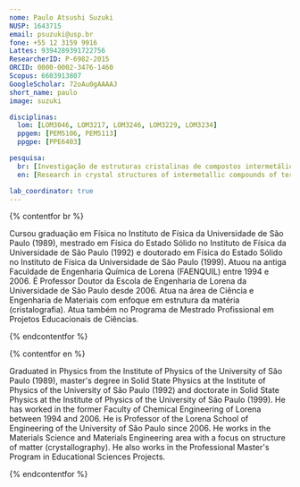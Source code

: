 ```yaml
---
nome: Paulo Atsushi Suzuki
NUSP: 1643715
email: psuzuki@usp.br
fone: +55 12 3159 9916
Lattes: 9394289391722756
ResearcherID: P-6982-2015
ORCID: 0000-0002-3476-1460
Scopus: 6603913807
GoogleScholar: 72oAu0gAAAAJ
short_name: paulo
image: suzuki

disciplinas:
  lom: [LOM3046, LOM3217, LOM3246, LOM3229, LOM3234]
  ppgem: [PEM5106, PEM5113]
  ppgpe: [PPE6403]

pesquisa:
  br: [Investigação de estruturas cristalinas de compostos intermetálicos de sistemas ternários, Investigação em metodologias de ensino de ciências]
  en: [Research in crystal structures of intermetallic compounds of ternary systems, Research in methodologies of science teaching]

lab_coordinator: true
---
```


{% contentfor br %}

Cursou graduação em Física no Instituto de Física da Universidade de São Paulo (1989), mestrado em Física do Estado Sólido no Instituto de Física da Universidade de São Paulo (1992) e doutorado em Física do Estado Sólido no Instituto de Física da Universidade de São Paulo (1999). Atuou na antiga Faculdade de Engenharia Química de Lorena (FAENQUIL) entre 1994 e 2006. É Professor Doutor da Escola de Engenharia de Lorena da Universidade de São Paulo desde 2006. Atua na área de Ciência e Engenharia de Materiais com enfoque em estrutura da matéria (cristalografia). Atua também no Programa de Mestrado Profissional em Projetos Educacionais de Ciências.

{% endcontentfor %}

{% contentfor en %}

Graduated in Physics from the Institute of Physics of the University of São Paulo (1989), master's degree in Solid State Physics at the Institute of Physics of the University of São Paulo (1992) and doctorate in Solid State Physics at the Institute of Physics of the University of São Paulo (1999). He has worked in the former Faculty of Chemical Engineering of Lorena between 1994 and 2006. He is Professor of the Lorena School of Engineering of the University of São Paulo since 2006. He works in the Materials Science and Materials Engineering area with a focus on structure of matter (crystallography). He also works in the Professional Master's Program in Educational Sciences Projects.

{% endcontentfor %}
